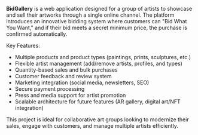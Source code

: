 **BidGallery** is a web application designed for a group of artists to showcase and sell their artworks through a single online channel.
The platform introduces an innovative bidding system where customers can "Bid What You Want," and if their bid meets a secret minimum price, the purchase is confirmed automatically.

Key Features:
- Multiple products and product types (paintings, prints, sculptures, etc.)
- Flexible artist management (add/remove artists, profiles, and types)
- Quantity-based sales and bulk purchases
- Customer feedback and review system
- Marketing integration (social media, newsletters, SEO)
- Secure payment processing
- Press and media support for artist promotion
- Scalable architecture for future features (AR gallery, digital art/NFT integration)

This project is ideal for collaborative art groups looking to modernize their sales, engage with customers, and manage multiple artists efficiently.

